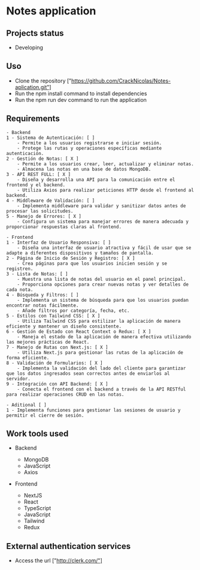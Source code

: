 # Notes application

## Projects status
   - Developing

## Uso
   - Clone the repository ["https://github.com/CrackNicolas/Notes-aplication.git"]
   - Run the npm install command to install dependencies
   - Run the npm run dev command to run the application

## Requirements
    - Backend
    1 - Sistema de Autenticación: [ ]
        - Permite a los usuarios registrarse e iniciar sesión.
        - Protege las rutas y operaciones específicas mediante autenticación.
    2 - Gestión de Notas: [ X ]
        - Permite a los usuarios crear, leer, actualizar y eliminar notas.
        - Almacena las notas en una base de datos MongoDB.
    3 - API REST FULL: [ X ]
        - Diseña y desarrolla una API para la comunicación entre el frontend y el backend.
        - Utiliza Axios para realizar peticiones HTTP desde el frontend al backend.
    4 - Middleware de Validación: [ ]
        - Implementa middleware para validar y sanitizar datos antes de procesar las solicitudes.
    5 - Manejo de Errores: [ X ]
        - Configura un sistema para manejar errores de manera adecuada y proporcionar respuestas claras al frontend.

    - Frontend
    1 - Interfaz de Usuario Responsiva: [ ] 
        - Diseña una interfaz de usuario atractiva y fácil de usar que se adapte a diferentes dispositivos y tamaños de pantalla.
    2 - Página de Inicio de Sesión y Registro: [ X ]
        - Crea páginas para que los usuarios inicien sesión y se registren.
    3 - Lista de Notas: [ ]
        - Muestra una lista de notas del usuario en el panel principal.
        - Proporciona opciones para crear nuevas notas y ver detalles de cada nota.
    4 - Búsqueda y Filtros: [ ]
        - Implementa un sistema de búsqueda para que los usuarios puedan encontrar notas fácilmente.
        - Añade filtros por categoría, fecha, etc.
    5 - Estilos con Tailwind CSS: [ X ]
        - Utiliza Tailwind CSS para estilizar la aplicación de manera eficiente y mantener un diseño consistente.
    6 - Gestión de Estado con React Context o Redux: [ X ]
        - Maneja el estado de la aplicación de manera efectiva utilizando las mejores prácticas de React.
    7 - Manejo de Rutas con Next.js: [ X ]
        - Utiliza Next.js para gestionar las rutas de la aplicación de forma eficiente.
    8 - Validación de Formularios: [ X ]
        - Implementa la validación del lado del cliente para garantizar que los datos ingresados sean correctos antes de enviarlos al servidor.
    9 - Integración con API Backend: [ X ]
        - Conecta el frontend con el backend a través de la API RESTful para realizar operaciones CRUD en las notas.

    - Aditional [ ]
    1 - Implementa funciones para gestionar las sesiones de usuario y permitir el cierre de sesión.

## Work tools used
  * Backend
    - MongoDB
    - JavaScript
    - Axios

  * Frontend
    - NextJS
    - React
    - TypeScript
    - JavaScript
    - Tailwind
    - Redux

## External authentication services
  * Access the url ["http://clerk.com/"]